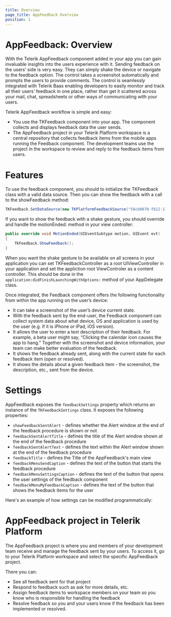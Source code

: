 ```yaml
---
title: Overview
page_title: AppFeedback Overview
position: 1
---
```


# AppFeedback: Overview

With the Telerik AppFeedback component added in your app you can gain invaluable insights into the users experience with it. Sending feedback on the users’ side is very easy. They can simply shake the device or navigate to the feedback option. The control takes a screenshot automatically and prompts the users to provide comments. The control is seamlessly integrated with Telerik Baas enabling developers to easily monitor and track all their users’ feedback in one place, rather than get it scattered across your mail, chat, spreadsheets or other ways of communicating with your users.

Telerik AppFeedback workflow is simple and easy:

- You use the TKFeedback component into your app. The component collects and displays feedback data the user sends.
- The AppFeedback project in your Telerik Platform workspace is a central repository that collects feedback items from the mobile apps running the Feedback component. The development teams use the project in the workspace to review and reply to the feedback items from users.

Features
===

To use the feedback component, you should to initialize the TKFeedback class with a valid data source. Then you can show the feedback with a call to the showFeedback method:

<snippet id='feedback-initialize'/>

<snippet id='feedback-initialize-swift'/>

```C#
TKFeedback.SetDataSource(new TKPlatformFeedbackSource("58cb0070-f612-11e3-b9fc-55b0b983d3be", "iosteam@telerik.com"));
```

If you want to show the feedback with a shake gesture, you should override and handle the motionEnded: method in your view controller:

<snippet id='feedback-motion'/>

<snippet id='feedback-motion-swift'/>

```C#
public override void MotionEnded(UIEventSubtype motion, UIEvent evt)
{
    TKFeedback.ShowFeedback();
}
```

When you want the shake gesture to be available on all screens in your application you can set TKFeedbackController as a root UIViewController in your application and set the appliction root ViewControler as a content controller. This should be done in the <code>application:didFinishLaunchingWithOptions:</code> method of your AppDelegate class.

Once integrated, the Feedback component offers the following functionality from within the app running on the user’s device:

- It can take a screenshot of the user’s device current state.
- With the feedback sent by the end-user, the Feedback component can collect system data about what device, OS and application is used by the user (e.g. if it is iPhone or iPad, iOS version).
- It allows the user to enter a text description of their feedback. For example, a beta user might say, “Clicking the calendar icon causes the app to hang.” Together with the screenshot and device information, your team can make better evaluation of the feedback.
- It shows the feedback already sent, along with the current state for each feedback item (open or resolved).
- It shows the details about a given feedback item - the screenshot, the description, etc., sent from the device.

Settings
===
AppFeedback exposes the `feedbackSettings` property which returns an instance of the `TKFeedbackSettings` class. It exposes the following properties:

- `showFeedbackSentAlert` - defines whether the Alert window at the end of the feedback procedure is shown or not
- `feedbackSentAlertTitle` - defines the title of the Alert window shown at the end of the feedback procedure
- `feedbackSentAlertText` - defines the text within the Alert window shown at the end of the feedback procedure
- `feedbackTitle` - defines the Title of the AppFeedback's main view
- `feedbackMenuSendCaption` - defines the text of the button that starts the feedback procedure
- `feedbackMenuSettingsCaption` - defines the text of the button that opens the user settings of the feedback component
- `feedbackMenuMyFeedbackCaption` - defines the text of the button that shows the feedback items for the user

Here's an example of how settings can be modified programmatically:

<snippet id='feedback-settings'/>

AppFeedback project in Telerik Platform
===

The AppFeedback project is where you and members of your development team receive and manage the feedback sent by your users. To access it, go to your Telerik Platform workspace and select the specific AppFeedback project.

There you can:

- See all feedback sent for that project
- Respond to feedback such as ask for more details, etc.
- Assign feedback items to workspace members on your team so you know who is responsible for handling the feedback
- Resolve feedback so you and your users know if the feedback has been implemented or resolved.
